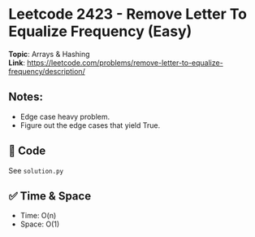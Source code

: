 # Leetcode 2423 - Remove Letter To Equalize Frequency (Easy)

**Topic**: Arrays & Hashing  
**Link**: https://leetcode.com/problems/remove-letter-to-equalize-frequency/description/

## Notes: 
 - Edge case heavy problem. 
 - Figure out the edge cases that yield True. 

## 🧪 Code
See `solution.py`

## ✅ Time & Space
- Time: O(n)
- Space: O(1)
